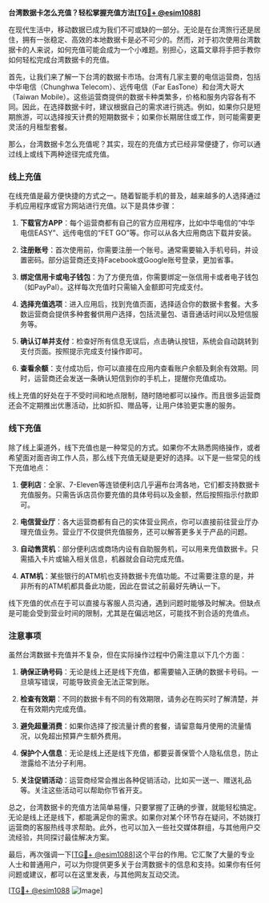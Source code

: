 **台湾数据卡怎么充值？轻松掌握充值方法[[TG💪+ @esim1088](https://t.me/s/esim1088)]**

在现代生活中，移动数据已成为我们不可或缺的一部分。无论是在台湾旅行还是居住，拥有一张稳定、高效的本地数据卡是必不可少的。然而，对于初次使用台湾数据卡的人来说，如何充值可能会成为一个小难题。别担心，这篇文章将手把手教你如何轻松完成台湾数据卡的充值。

首先，让我们来了解一下台湾的数据卡市场。台湾有几家主要的电信运营商，包括中华电信（Chunghwa Telecom）、远传电信（Far EasTone）和台湾大哥大（Taiwan Mobile）。这些运营商提供的数据卡种类繁多，价格和服务内容各有不同。因此，在选择数据卡时，建议根据自己的需求进行挑选。例如，如果你只是短期旅游，可以选择按天计费的短期数据卡；如果你长期居住或工作，则可能需要更灵活的月租型套餐。

那么，台湾数据卡怎么充值呢？其实，现在的充值方式已经非常便捷了，你可以通过线上或线下两种途径完成充值。

### 线上充值

在线充值是最方便快捷的方式之一。随着智能手机的普及，越来越多的人选择通过手机应用程序或官方网站进行充值。以下是具体步骤：

1. **下载官方APP**：每个运营商都有自己的官方应用程序，比如中华电信的“中华电信EASY”、远传电信的“FET GO”等。你可以从各大应用商店下载并安装。

2. **注册账号**：首次使用前，你需要注册一个账号。通常需要输入手机号码，并设置密码。部分运营商还支持Facebook或Google账号登录，更加省事。

3. **绑定信用卡或电子钱包**：为了方便充值，你需要绑定一张信用卡或者电子钱包（如PayPal）。这样每次充值时只需输入金额即可完成支付。

4. **选择充值选项**：进入应用后，找到充值页面，选择适合你的数据卡套餐。大多数运营商会提供多种套餐供用户选择，包括流量包、语音通话时间以及短信服务等。

5. **确认订单并支付**：检查好所有信息无误后，点击确认按钮，系统会自动跳转到支付页面。按照提示完成支付操作即可。

6. **查看余额**：支付成功后，你可以直接在应用内查看账户余额及剩余有效期。同时，运营商还会发送一条确认短信到你的手机上，提醒你充值成功。

线上充值的好处在于不受时间和地点限制，随时随地都可以操作。而且很多运营商还会不定期推出优惠活动，比如折扣、赠品等，让用户体验更实惠的服务。

### 线下充值

除了线上渠道外，线下充值也是一种常见的方式。如果你不太熟悉网络操作，或者希望面对面咨询工作人员，那么线下充值无疑是更好的选择。以下是一些常见的线下充值地点：

1. **便利店**：全家、7-Eleven等连锁便利店几乎遍布台湾各地，它们都支持数据卡充值服务。只需告诉店员你要充值的具体号码以及金额，然后按照指示付款即可。

2. **电信营业厅**：各大运营商都有自己的实体营业网点，你可以直接前往营业厅办理充值业务。营业厅不仅提供充值服务，还可以解答更多关于产品的问题。

3. **自动售货机**：部分便利店或商场内设有自助服务机，可以用来充值数据卡。只需插入卡片或输入相关信息，机器就会自动完成充值。

4. **ATM机**：某些银行的ATM机也支持数据卡充值功能。不过需要注意的是，并非所有的ATM机都具备此功能，因此在尝试之前最好先确认一下。

线下充值的优点在于可以直接与客服人员沟通，遇到问题时能够及时解决。但缺点是可能会受到营业时间的限制，尤其是在偏远地区，可能找不到合适的充值点。

### 注意事项

虽然台湾数据卡充值并不复杂，但在实际操作过程中仍需注意以下几个方面：

1. **确保正确号码**：无论是线上还是线下充值，都需要输入正确的数据卡号码。一旦填写错误，可能导致资金无法正常到账。

2. **检查有效期**：不同的数据卡有不同的有效期限，请务必在购买时了解清楚，并在有效期内完成充值。

3. **避免超量消费**：如果你选择了按流量计费的套餐，请留意每月使用的流量情况，以免超出预算产生额外费用。

4. **保护个人信息**：无论是线上还是线下充值，都要妥善保管个人隐私信息，防止泄露给不法分子利用。

5. **关注促销活动**：运营商经常会推出各种促销活动，比如买一送一、赠送礼品等。关注这些活动可以帮助你节省开支。

总之，台湾数据卡的充值方法简单易懂，只要掌握了正确的步骤，就能轻松搞定。无论是线上还是线下，都能满足你的需求。如果你对某个环节存在疑问，不妨拨打运营商的客服热线寻求帮助。此外，也可以加入一些社交媒体群组，与其他用户交流经验，共同探讨最佳解决方案。

最后，再次强调一下[[TG💪+ @esim1088](https://t.me/s/esim1088)]这个平台的作用。它汇聚了大量的专业人士和普通用户，可以为你提供更多关于台湾数据卡的信息和支持。如果你有任何问题或建议，都可以在这里发表，与其他网友互动交流。

[[TG💪+ @esim1088](https://t.me/s/esim1088) ![Image](https://i.postimg.cc/4NQfJmqS/Snipaste-2025-05-13-00-14-12.png)]
